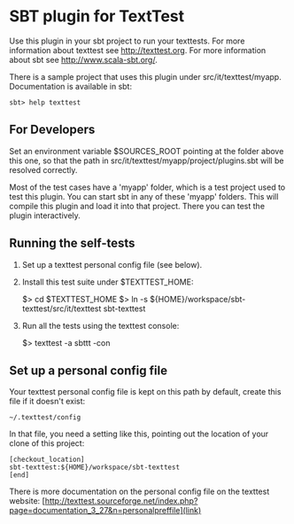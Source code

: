 SBT plugin for TextTest
=======================

Use this plugin in your sbt project to run your texttests. For more information about texttest see http://texttest.org.
For more information about sbt see http://www.scala-sbt.org/.

There is a sample project that uses this plugin under src/it/texttest/myapp. Documentation is available in sbt:

    sbt> help texttest
    
For Developers
--------------

Set an environment variable $SOURCES_ROOT pointing at the folder above this one, so that the path in src/it/texttest/myapp/project/plugins.sbt will be resolved correctly.

Most of the test cases have a 'myapp' folder, which is a test project used to test this plugin. You can start sbt in any
of these 'myapp' folders. This will compile this plugin and load it into that project. There you can test the plugin interactively.

Running the self-tests
----------------------

1. Set up a texttest personal config file (see below). 
2. Install this test suite under $TEXTTEST_HOME:

    $> cd $TEXTTEST_HOME
    $> ln -s ${HOME}/workspace/sbt-texttest/src/it/texttest sbt-texttest

3. Run all the tests using the texttest console:

    $> texttest -a sbttt -con

Set up a personal config file
-----------------------------

Your texttest personal config file is kept on this path by default, create this file if it doesn't exist:

    ~/.texttest/config

In that file, you need a setting like this, pointing out the location of your clone of this project:

    [checkout_location]
    sbt-texttest:${HOME}/workspace/sbt-texttest
    [end]

There is more documentation on the personal config file on the texttest website: [http://texttest.sourceforge.net/index.php?page=documentation_3_27&n=personalpreffile](link)
